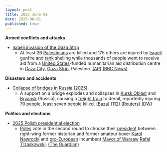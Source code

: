 ```yaml
---
layout: post
title: 2025 June 01
date: 2025-06-01
published: true
---
```



**Armed conflicts and attacks**

* [Israeli invasion of the Gaza Strip](https://en.wikipedia.org/wiki/Israeli_invasion_of_the_Gaza_Strip "Israeli invasion of the Gaza Strip")
  + At least 26 [Palestinians](https://en.wikipedia.org/wiki/Palestinians "Palestinians") are killed and 175 others are injured by [Israeli](https://en.wikipedia.org/wiki/Israel "Israel") gunfire and [tank](https://en.wikipedia.org/wiki/Tank "Tank") shelling while thousands of people went to receive aid from a [United States](https://en.wikipedia.org/wiki/United_States "United States")-funded humanitarian aid distribution centre in [Gaza City](https://en.wikipedia.org/wiki/Gaza_City "Gaza City"), [Gaza Strip](https://en.wikipedia.org/wiki/Gaza_Strip "Gaza Strip"), Palestine. [(AP)](https://apnews.com/article/israel-palestinians-hamas-war-news-hostages-aid-06-01-2025-67688833abb96fc068c42d10da90a0a4) [(BBC News)](https://www.bbc.com/news/articles/c991j01lym3o)

**Disasters and accidents**

* [Collapse of bridges in Russia (2025)](https://en.wikipedia.org/wiki/Collapse_of_bridges_in_Russia_%282025%29 "Collapse of bridges in Russia (2025)")
  + A support on a bridge explodes and collapses in [Kursk Oblast](https://en.wikipedia.org/wiki/Kursk_Oblast "Kursk Oblast") and [Bryansk](https://en.wikipedia.org/wiki/Bryansk "Bryansk") (Russia), causing a [freight train](https://en.wikipedia.org/wiki/Freight_train "Freight train") to derail, reportedly injuring 70 people, least seven people killed. [(Baza)](https://t.me/s/bazabazon) [(112)](https://t.me/s/ENews112) [(Reuters)](https://www.reuters.com/world/bridge-collapses-russias-bryansk-region-that-borders-ukraine-governor-says-2025-05-31/) [(DW)](https://www.dw.com/ru/v-rossii-obrusilsa-vtoroj-za-sutki-transportnyj-most/a-72747364)

**Politics and elections**

* [2025 Polish presidential election](https://en.wikipedia.org/wiki/2025_Polish_presidential_election "2025 Polish presidential election")
  + [Poles](https://en.wikipedia.org/wiki/Polish_people "Polish people") vote in the second round to choose their [president](https://en.wikipedia.org/wiki/President_of_Poland "President of Poland") between right-wing former historian and former amateur boxer [Karol Nawrocki](https://en.wikipedia.org/wiki/Karol_Nawrocki "Karol Nawrocki") and [pro-European](https://en.wikipedia.org/wiki/Pro-European "Pro-European") incumbent [Mayor of Warsaw](https://en.wikipedia.org/wiki/Mayor_of_Warsaw "Mayor of Warsaw") [Rafał Trzaskowski](https://en.wikipedia.org/wiki/Rafa%C5%82_Trzaskowski "Rafał Trzaskowski"). [(The Guardian)](https://www.theguardian.com/world/2025/jun/01/poland-goes-to-the-polls-in-second-round-of-close-fought-presidential-election)
